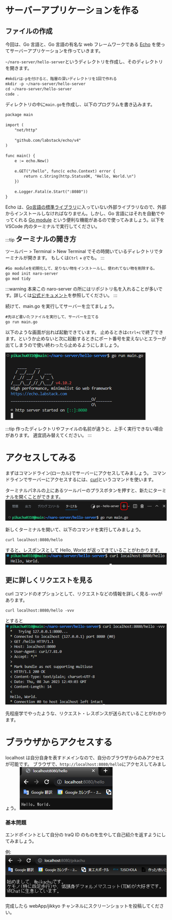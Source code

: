 # サーバーアプリケーションを作る

## ファイルの作成

今回は、Go 言語と、Go 言語の有名な web フレームワークである [Echo](https://echo.labstack.com/) を使ってサーバーアプリケーションを作っていきます。

`~/naro-server/hello-server`というディレクトリを作成し、そのディレクトリを開きます。
```
#mkdirは-pを付けると、階層の深いディレクトリを1回で作れる
mkdir -p ~/naro-server/hello-server
cd ~/naro-server/hello-server
code .
```
ディレクトリの中に`main.go`を作成し、以下のプログラムを書き込みます。

```go=
package main

import (
	"net/http"
    
    "github.com/labstack/echo/v4"
)

func main() {
	e := echo.New()

	e.GET("/hello", func(c echo.Context) error {
		return c.String(http.StatusOK, "Hello, World.\n")
	})

	e.Logger.Fatal(e.Start(":8080"))
}

```

Echo は、[Go言語の標準ライブラリ](https://pkg.go.dev/std)に入っていない外部ライブラリなので、外部からインストールしなければなりません。しかし、Go 言語にはそれを自動でやってくれる [Go module](https://go.dev/doc/tutorial/create-module) という便利な機能があるので使ってみましょう。以下を VSCode 内のターミナルで実行してください。

:::tip
<span style="font-size: 150%;font-weight: bold;"> ターミナルの開き方 </span>

ツールバー > Terminal > New Terminal でその時開いているディレクトリでターミナルが開きます。
もしくは`Ctrl` + `@`でも。
:::

```
#Go moduleを初期化して、足りない物をインストールし、使われてない物を削除する。
go mod init naro-server
go mod tidy
```

:::warning
本来この naro-server の所にはリポジトリ名を入れることが多いです。詳しくは[公式ドキュメント](https://go.dev/doc/modules/managing-dependencies#naming_module)を参照してください。
:::

続けて、main.go を実行してサーバーを立てましょう。
```
#先ほど書いたファイルを実行して、サーバーを立てる
go run main.go
```

以下のような画面が出れば起動できています。
止めるときは`ctrl+c`で終了できます。というか止めないと次に起動するときにポート番号を変えないとエラーが出てしまうので使い終わったら止めるようにしましょう。

![](assets/hello_server.png)

:::tip
作ったディレクトリやファイルの名前が違うと、上手く実行できない場合があります。
適宜読み替えてください。
:::

# アクセスしてみる

まずはコマンドライン(ローカル)でサーバーにアクセスしてみましょう。
コマンドラインでサーバーにアクセスするには、[curl](https://curl.se/)というコマンドを使います。

ターミナルパネルの上にあるツールバーのプラスボタンを押すと、新たにターミナルを開くことができます。
![](assets/plus_button.png)

新しくターミナルを開いて、以下のコマンドを実行してみましょう。

```
curl localhost:8080/hello
```

すると、レスポンスとして Hello, World が返ってきていることがわかります。
![](assets/hello_server_success.png)

## 更に詳しくリクエストを見る

curl コマンドのオプションとして、リクエストなどの情報を詳しく見る`-vvv`があります。

```
curl localhost:8080/hello -vvv
```

とすると
![](assets/hello_server_detail.png)

先程座学でやったような、リクエスト・レスポンスが送られていることがわかります。

# ブラウザからアクセスする

localhost は自分自身を表すドメインなので、自分のブラウザからのみアクセスが可能です。
ブラウザで、`http://localhost:8080/hello`にアクセスしてみましょう。
![](assets/hello_server_localhost.png)

### 基本問題
エンドポイントとして自分の traQ ID のものを生やして自己紹介を返すようにしてみましょう。

例:
![](assets/hello_server_me.png)

完成したら webApp/jikkyo チャンネルにスクリーンショットを投稿してください。
